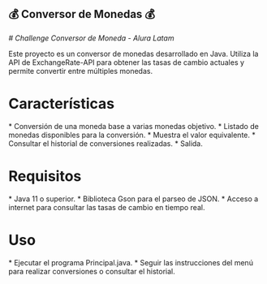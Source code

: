 ## :moneybag: Conversor de Monedas :moneybag:
<em> # Challenge Conversor de Moneda - Alura Latam </em>

Este proyecto es un conversor de monedas desarrollado en Java. Utiliza la API de ExchangeRate-API para obtener las tasas de cambio actuales y permite convertir entre múltiples monedas.

<h1 align="left"> Características </h1>
* Conversión de una moneda base a varias monedas objetivo.
* Listado de monedas disponibles para la conversión.
* Muestra el valor equivalente.
* Consultar el historial de conversiones realizadas.
* Salida.

<h1 align="left"> Requisitos </h1>
* Java 11 o superior.
* Biblioteca Gson para el parseo de JSON.
* Acceso a internet para consultar las tasas de cambio en tiempo real.

<h1 align="left"> Uso </h1>
* Ejecutar el programa Principal.java.
* Seguir las instrucciones del menú para realizar conversiones o consultar el historial.
